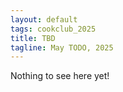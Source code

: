 ```yaml
---
layout: default
tags: cookclub_2025
title: TBD
tagline: May TODO, 2025
---
```


Nothing to see here yet!
